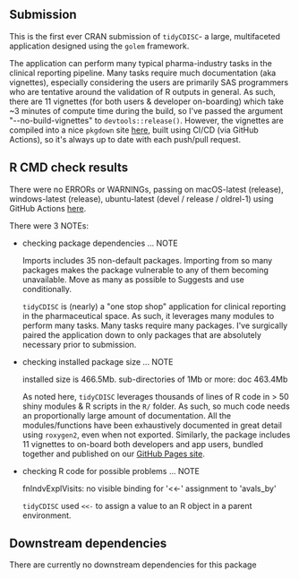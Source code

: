 ## Submission
This is the first ever CRAN submission of `tidyCDISC`- a large, multifaceted application designed using the `golem` framework.

The application can perform many typical pharma-industry tasks in the clinical reporting pipeline. Many tasks require much documentation (aka vignettes), especially considering the users are primarily SAS programmers who are tentative around the validation of R outputs in general. As such, there are 11 vignettes (for both users & developer on-boarding) which take ~3 minutes of compute time during the build, so I've passed the argument "--no-build-vignettes" to `devtools::release()`. However, the vignettes are compiled into a nice `pkgdown` site [here](https://biogen-inc.github.io/tidyCDISC/), built using CI/CD (via GitHub Actions), so it's always up to date with each push/pull request.

## R CMD check results
There were no ERRORs or WARNINGs, passing on macOS-latest (release), windows-latest (release), ubuntu-latest (devel / release / oldrel-1) using GitHub Actions [here](https://github.com/Biogen-Inc/tidyCDISC/pull/78).

There were 3 NOTEs:

* checking package dependencies ... NOTE

  Imports includes 35 non-default packages.
  Importing from so many packages makes the package vulnerable to any of
  them becoming unavailable.  Move as many as possible to Suggests and
  use conditionally.

  `tidyCDISC` is (nearly) a "one stop shop" application for clinical reporting in the pharmaceutical space. As such, it leverages many modules to perform many tasks. Many tasks require many packages. I've surgically paired the application down to only packages that are absolutely necessary prior to submission.


* checking installed package size ... NOTE
  
  installed size is 466.5Mb.
  sub-directories of 1Mb or more:
    doc  463.4Mb
    
  As noted here, `tidyCDISC` leverages thousands of lines of R code in > 50 shiny modules & R scripts in the `R/` folder. As such, so much code needs an proportionally large amount of documentation. All the modules/functions have been exhaustively documented in great detail using `roxygen2`, even when not exported. Similarly, the package includes 11 vignettes to on-board both developers and app users, bundled together and published on our [GitHub Pages site](https://biogen-inc.github.io/tidyCDISC/).
  
  
  
* checking R code for possible problems ... NOTE
  
  fnIndvExplVisits: no visible binding for '<<-' assignment to 'avals_by'
    
  `tidyCDISC` used `<<-` to assign a value to an R object in a parent environment.
    
## Downstream dependencies
There are currently no downstream dependencies for this package



